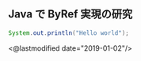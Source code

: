 ## Java で ByRef 実現の研究


```java
System.out.println("Hello world");
```

<@lastmodified date="2019-01-02"/>
